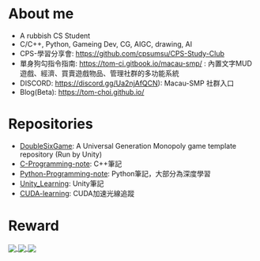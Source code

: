 <!--
**tom-choi/tom-choi** is a ✨ _special_ ✨ repository because its `README.md` (this file) appears on your GitHub profile.

Here are some ideas to get you started:

- 🔭 I’m currently working on ...
- 🌱 I’m currently learning ...
- 👯 I’m looking to collaborate on ...
- 🤔 I’m looking for help with ...
- 💬 Ask me about ...
- 📫 How to reach me: ...
- 😄 Pronouns: ...
- ⚡ Fun fact: ...
-->

# About me #

- A rubbish CS Student
- C/C++, Python, Gameing Dev, CG, AIGC, drawing, AI
- CPS-學習分享會: https://github.com/cpsumsu/CPS-Study-Club
- 單身狗勾指令指南: https://tom-ci.gitbook.io/macau-smp/ : 內置文字MUD遊戲、經濟、買賣遊戲物品、管理社群的多功能系統
- DISCORD: https://discord.gg/Ua2njAfQCN): Macau-SMP 社群入口
- Blog(Beta): https://tom-choi.github.io/

# Repositories #
- [DoubleSixGame](https://github.com/tom-choi/DoubleSixGame): A Universal Generation Monopoly game template repository (Run by Unity)
- [C-Programming-note](https://github.com/tom-choi/C-Programming-note): C++筆記
- [Python-Programming-note](https://github.com/tom-choi/Python-Programming-note): Python筆記，大部分為深度學習
- [Unity_Learning](https://github.com/tom-choi/Unity_Learning): Unity筆記
- [CUDA-learning](https://github.com/tom-choi/CUDA-learning): CUDA加速光線追蹤

# Reward #

<a href="https://github.com/ryo-ma/github-profile-trophy">
  <img align="center" src="https://github-profile-trophy.vercel.app/?username=tom-choi&theme=onedark" />
</a>

<a href="https://github.com/anuraghazra/github-readme-stats">
  <img align="center" src="https://github-readme-stats.vercel.app/api?username=tom-choi&count_private=true&theme=onedark" />
</a>

<a href="https://github.com/anuraghazra/github-readme-stats">
  <img align="center" src="https://github-readme-stats.vercel.app/api/top-langs/?username=tom-choi&layout=compact&theme=onedark&hide=jupyter%20notebook&langs_count=8" />
</a>
